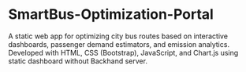 # SmartBus-Optimization-Portal
A static web app for optimizing city bus routes based on interactive dashboards, passenger demand estimators, and emission analytics. Developed with HTML, CSS (Bootstrap), JavaScript, and Chart.js using static dashboard without Backhand server.
